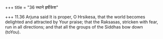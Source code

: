 +++
title = "36 स्थाने हृषीकेश"

+++
11.36 Arjuna said It is proper, O Hrsikesa, that the world becomes
delighted and attracted by Your praise; that the Raksasas, stricken with
fear, run in all directions; and that all the groups of the Siddhas bow
down (toYou).
